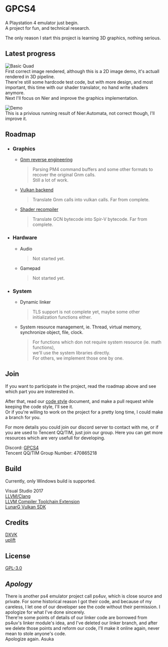 # GPCS4

A Playstation 4 emulator just begin.  
A project for fun, and technical research.  

The only reason I start this project is learning 3D graphics, nothing serious.

## Latest progress

![Basic Quad](https://github.com/Inori/GPCS4/blob/master/Misc/basic_quad.gif)  
First correct image rendered, although this is a 2D image demo, it's actuall rendered in 3D pipeline.  
There're still some hardcode test code, but with more design, and most important, this time with our shader translator, no hand write shaders anymore.  
Next I'll focus on Nier and improve the graphics implementation.

![Demo](https://github.com/Inori/GPCS4/blob/master/Misc/nier_logo.gif)  
This is a privious running result of Nier:Automata, not correct though, I'll improve it.

## Roadmap

* ### Graphics
    * [Gnm reverse engineering](https://github.com/Inori/GPCS4/tree/master/GPCS4/Graphic/Gnm)
        > Parsing PM4 command buffers and some other formats to recover the original Gnm calls.  
        Still a lot of work.
    * [Vulkan backend](https://github.com/Inori/GPCS4/tree/master/GPCS4/Graphic/Gve)
        > Translate Gnm calls into vulkan calls. Far from complete.
    * [Shader recompiler](https://github.com/Inori/GPCS4/tree/master/GPCS4/Graphic/Pssl)
        > Translate GCN bytecode into Spir-V bytecode. Far from complete.

* ### Hardware
    * Audio
        > Not started yet.
    * Gamepad
        > Not started yet.

* ### System
    * Dynamic linker
        > TLS support is not complete yet, maybe some other initialization functions either.
    * System resource management, ie. Thread, virtual memory, synchronize object, file, clock.
        > For functions which don not require system resource (ie. math functions),  
        we'll use the system libraries directly.  
        For others, we implement those one by one.

## Join
If you want to participate in the project, read the roadmap above and see which part you are insterested in.

After that, read our [code style](https://github.com/Inori/GPCS4/blob/master/Doc/CodeStyle.md) document, and make a pull request while keeping the code style, I'll see it.  
Or if you're willing to work on the project for a pretty long time, I could make a branch for you.

For more details you could join our discord server to contact with me, or if you are used to Tencent QQ/TIM, just join our group. Here you can get more resources which are very usefull for developing.

Discord: [GPCS4](https://discord.gg/PXrUxtk)  
Tencent QQ/TIM Group Number: 470865218

## Build
Currently, only Windows build is supported.  

Visual Studio 2017  
[LLVM/Clang](https://llvm.org/)  
[LLVM Compiler Toolchain Extension](https://marketplace.visualstudio.com/items?itemName=LLVMExtensions.llvm-toolchain)  
[LunarG Vulkan SDK](https://www.lunarg.com/vulkan-sdk/)

## Credits
[DXVK](https://github.com/doitsujin/dxvk)  
[uplift](https://github.com/idc/uplift)

## License
[GPL-3.0](https://github.com/Inori/GPCS4/blob/master/LICENSE)  

## _Apology_  
There is another ps4 emulator project call ps4uv, which is close source and private.
For some historical reason I got their code, and because of my careless, I let one of our developer see the code without their permission. I apologize for what I've done sincerely.  
There're some points of details of our linker code are borrowed from ps4uv's linker module's idea, and I've deleted our linker branch, and after we delete those points and reform our code, I'll make it online again, never mean to stole anyone's code.  
Apologize again. Asuka




